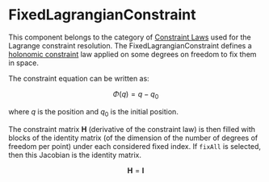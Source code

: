 FixedLagrangianConstraint
=========================

This component belongs to the category of [Constraint Laws](../../../../../simulation-principles/constraint/lagrange-constraint/#constraint-laws) used for the Lagrange constraint resolution.
The FixedLagrangianConstraint defines a [holonomic constraint](https://en.wikipedia.org/wiki/Holonomic_constraints) law applied on some degrees on freedom to fix them in space.

The constraint equation can be written as:

$$
\Phi(q) = q - q_0
$$

where $q$ is the position and $q_0$ is the initial position.

The constraint matrix $\mathbf{H}$ (derivative of the constraint law) is then filled with blocks of the identity matrix (of the dimension of the number of degrees of freedom per point) under each considered fixed index. If `fixAll` is selected, then this Jacobian is the identity matrix. 

$$
\mathbf{H} = \mathbf{I} 
$$
